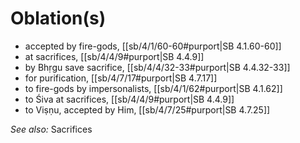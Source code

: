 # Oblation(s)

* accepted by fire-gods, [[sb/4/1/60-60#purport|SB 4.1.60-60]]
* at sacrifices, [[sb/4/4/9#purport|SB 4.4.9]]
* by Bhṛgu save sacrifice, [[sb/4/4/32-33#purport|SB 4.4.32-33]]
* for purification, [[sb/4/7/17#purport|SB 4.7.17]]
* to fire-gods by impersonalists, [[sb/4/1/62#purport|SB 4.1.62]]
* to Śiva at sacrifices, [[sb/4/4/9#purport|SB 4.4.9]]
* to Viṣṇu, accepted by Him, [[sb/4/7/25#purport|SB 4.7.25]]

*See also:* Sacrifices
